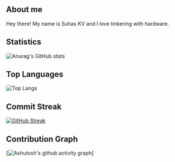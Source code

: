 ## About me

 Hey there! My name is Suhas KV and I love tinkering with hardware.
 
## Statistics

![Anurag's GitHub stats](https://github-readme-stats.vercel.app/api?username=suhaskv1&show_icons=true&theme=radical)

## Top Languages

![Top Langs](https://github-readme-stats.vercel.app/api/top-langs/?username=suhaskv1&layout=compact&theme=radical)

## Commit Streak

[![GitHub Streak](https://github-readme-streak-stats.herokuapp.com?user=suhaskv1&theme=radical&hide_border=true&date_format=M%20j%5B%2C%20Y%5D)](https://git.io/streak-stats)

## Contribution Graph

[![Ashutosh's github activity graph](https://activity-graph.herokuapp.com/graph?username=suhaskv1&theme=redical)]
